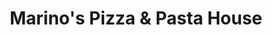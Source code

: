 ---
title: Marino's Pizza & Pasta House
lng: -76.653822
lat: 39.981945
color: '#31225D'
type: pizza
address: 3595 E Market St, York, PA 17402
rating: 4
tags:
  - pizza
  - pasta
  - italian
---